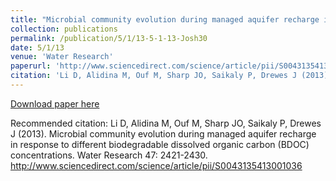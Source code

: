 ```yaml
---
title: "Microbial community evolution during managed aquifer recharge in response to different biodegradable dissolved organic carbon (BDOC) concentrations"
collection: publications
permalink: /publication/5/1/13-5-1-13-Josh30
date: 5/1/13
venue: 'Water Research'
paperurl: 'http://www.sciencedirect.com/science/article/pii/S0043135413001036'
citation: 'Li D, Alidina M, Ouf M, Sharp JO, Saikaly P, Drewes J (2013). Microbial community evolution during managed aquifer recharge in response to different biodegradable dissolved organic carbon (BDOC) concentrations. Water Research 47: 2421-2430. http://www.sciencedirect.com/science/article/pii/S0043135413001036'
---
```


<a href='http://www.sciencedirect.com/science/article/pii/S0043135413001036'>Download paper here</a>

Recommended citation: Li D, Alidina M, Ouf M, Sharp JO, Saikaly P, Drewes J (2013). Microbial community evolution during managed aquifer recharge in response to different biodegradable dissolved organic carbon (BDOC) concentrations. Water Research 47: 2421-2430. http://www.sciencedirect.com/science/article/pii/S0043135413001036
